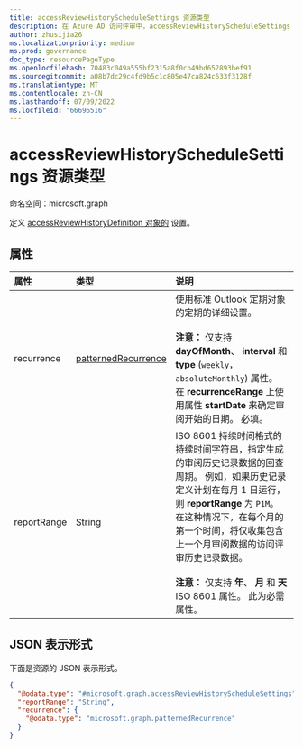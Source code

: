 ```yaml
---
title: accessReviewHistoryScheduleSettings 资源类型
description: 在 Azure AD 访问评审中，accessReviewHistoryScheduleSettings 表示与访问评审历史记录定义系列关联的设置。
author: zhusijia26
ms.localizationpriority: medium
ms.prod: governance
doc_type: resourcePageType
ms.openlocfilehash: 70483c049a555bf2315a8f0cb49bd652893bef91
ms.sourcegitcommit: a08b7dc29c4fd9b5c1c805e47ca824c633f3128f
ms.translationtype: MT
ms.contentlocale: zh-CN
ms.lasthandoff: 07/09/2022
ms.locfileid: "66696516"
---
```

# <a name="accessreviewhistoryschedulesettings-resource-type"></a>accessReviewHistoryScheduleSettings 资源类型

命名空间：microsoft.graph

定义 [accessReviewHistoryDefinition 对象的](accessreviewhistorydefinition.md) 设置。

## <a name="properties"></a>属性

|属性|类型|说明|
|:---|:---|:---|
| recurrence|[patternedRecurrence](patternedrecurrence.md) | 使用标准 Outlook 定期对象的定期的详细设置。 <br/><br/>**注意：** 仅支持 **dayOfMonth**、 **interval** 和 **type** (`weekly`， `absoluteMonthly`) 属性。 在 **recurrenceRange** 上使用属性 **startDate** 来确定审阅开始的日期。 必填。 |
|reportRange|String|ISO 8601 持续时间格式的持续时间字符串，指定生成的审阅历史记录数据的回查周期。 例如，如果历史记录定义计划在每月 1 日运行，则 **reportRange** 为 `P1M`。 在这种情况下，在每个月的第一个时间，将仅收集包含上一个月审阅数据的访问评审历史记录数据。 <br/><br/>**注意：** 仅支持 **年**、 **月** 和 **天** ISO 8601 属性。 此为必需属性。|

## <a name="json-representation"></a>JSON 表示形式

下面是资源的 JSON 表示形式。
<!-- {
  "blockType": "resource",
  "@odata.type": "microsoft.graph.accessReviewHistoryScheduleSettings"
}
-->

``` json
{
  "@odata.type": "#microsoft.graph.accessReviewHistoryScheduleSettings",
  "reportRange": "String",
  "recurrence": {
    "@odata.type": "microsoft.graph.patternedRecurrence"
  }
}
```
